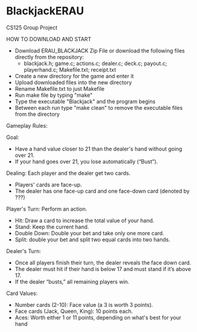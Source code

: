 # BlackjackERAU
CS125 Group Project

HOW TO DOWNLOAD AND START
- Download ERAU_BLACKJACK Zip File or download the following files directly from the repository:
  - blackjack.h; game.c; actions.c; dealer.c; deck.c; payout.c; playerhand.c; Makefile.txt; receipt.txt
- Create a new directory for the game and enter it
- Upload downloaded files into the new directory
- Rename Makefile.txt to just Makefile
- Run make file by typing "make"
- Type the executable "Blackjack" and the program begins
- Between each run type "make clean" to remove the executable files from the directory

Gameplay Rules: 

Goal: 
- Have a hand value closer to 21 than the dealer's hand without going over 21. 
- If your hand goes over 21, you lose automatically (“Bust”).

Dealing: Each player and the dealer get two cards.
- Players' cards are face-up.
- The dealer has one face-up card and one face-down card (denoted by ???)

Player's Turn: Perform an action.
- Hit: Draw a card to increase the total value of your hand.  
- Stand: Keep the current hand.
- Double Down: Double your bet and take only one more card.
- Split: double your bet and split two equal cards into two hands.

Dealer's Turn: 
- Once all players finish their turn, the dealer reveals the face down card.
- The dealer must hit if their hand is below 17 and must stand if it’s above 17.
- If the dealer “busts,” all remaining players win.

Card Values: 
- Number cards (2-10): Face value (a 3 is worth 3 points).
- Face cards (Jack, Queen, King): 10 points each.
- Aces: Worth either 1 or 11 points, depending on what's best for your hand 



